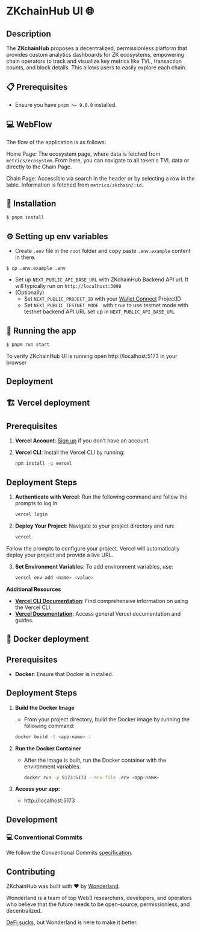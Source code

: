 # ZKchainHub UI 🌐

## Description

The **ZKchainHub** proposes a decentralized, permissionless platform that provides custom analytics dashboards for ZK ecosystems, empowering chain operators to track and visualize key metrics like TVL, transaction counts, and block details. This allows users to easily explore each chain.

## 📋 Prerequisites

- Ensure you have `pnpm >= 9.0.0` installed.

## 💻 WebFlow

The flow of the application is as follows:

Home Page: The ecosystem page, where data is fetched from `metrics/ecosystem`. From here, you can navigate to all token's TVL data or directly to the Chain Page.

Chain Page: Accessible via search in the header or by selecting a row in the table. Information is fetched from `metrics/zkchain/:id`.

## 🚀 Installation

```bash
$ pnpm install
```

## ⚙️ Setting up env variables

- Create `.env` file in the `root` folder and copy paste `.env.example` content in there.

```
$ cp .env.example .env
```

- Set up `NEXT_PUBLIC_API_BASE_URL` with ZKchainHub Backend API url. It will typically run on `http://localhost:3000`
- (Optionally)
  - Set `NEXT_PUBLIC_PROJECT_ID` with your [Wallet Connect](https://walletconnect.com/) ProjectID
  - Set `NEXT_PUBLIC_TESTNET_MODE ` with `true` to use testnet mode with testnet backend API URL set up in `NEXT_PUBLIC_API_BASE_URL`

## 🏃 Running the app

```bash
$ pnpm run start
```

To verify ZKchainHub UI is running open http://localhost:5173 in your browser

## Deployment

## 🏗️ Vercel deployment

## Prerequisites

1. **Vercel Account**: [Sign up](https://vercel.com) if you don’t have an account.
2. **Vercel CLI**: Install the Vercel CLI by running:

   ```bash
   npm install -g vercel
   ```

## Deployment Steps

1. **Authenticate with Vercel**: Run the following command and follow the prompts to log in

   ```bash
   vercel login
   ```

2. **Deploy Your Project**: Navigate to your project directory and run:

   ```bash
   vercel
   ```

Follow the prompts to configure your project.
Vercel will automatically deploy your project and provide a live URL.

3. **Set Environment Variables**: To add environment variables, use:

   ```bash
   vercel env add <name> <value>
   ```

**Additional Resources**

- **[Vercel CLI Documentation](https://vercel.com/docs/cli)**: Find comprehensive information on using the Vercel CLI.
- **[Vercel Documentation](https://vercel.com/docs)**: Access general Vercel documentation and guides.

## 🐳 Docker deployment

## Prerequisites

- **Docker**: Ensure that Docker is installed.

## Deployment Steps

1. **Build the Docker Image**

   - From your project directory, build the Docker image by running the following command:

   ```bash
   docker build -t <app-name> .
   ```

2. **Run the Docker Container**

   - After the image is built, run the Docker container with the environment variables.

     ```bash
     docker run -p 5173:5173 --env-file .env <app-name>
     ```
3. **Access your app:**

   - http://localhost:5173

## Development

### 💻 Conventional Commits

We follow the Conventional Commits [specification](https://www.conventionalcommits.org/en/v1.0.0/#specification).

## Contributing

ZKchainHub was built with ❤️ by [Wonderland](https://defi.sucks).

Wonderland is a team of top Web3 researchers, developers, and operators who believe that the future needs to be open-source, permissionless, and decentralized.

[DeFi sucks](https://defi.sucks), but Wonderland is here to make it better.
